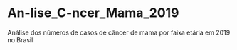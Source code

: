 # An-lise_C-ncer_Mama_2019
Análise dos números de casos de câncer de mama por faixa etária em 2019 no Brasil
